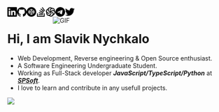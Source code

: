 <a href="https://www.linkedin.com/in/gebeto" target="_blank">
	<picture>
	  <source media="(prefers-color-scheme: dark)" srcset="./icons/dark/linkedin.svg" width="22" align="left">
	  <img src="./icons/light/linkedin.svg" width="22" align="left">
	</picture>
</a>
<a href="https://www.github.com/gebeto" target="_blank">
	<picture>
	  <source media="(prefers-color-scheme: dark)" srcset="./icons/dark/github.svg" width="22" align="left">
	  <img src="./icons/light/github.svg" width="22" align="left">
	</picture>
</a>
<a href="https://codepen.io/gebeto" target="_blank">
	<picture>
	  <source media="(prefers-color-scheme: dark)" srcset="./icons/dark/codepen.svg" width="22" align="left">
	  <img src="./icons/light/codepen.svg" width="22" align="left">
	</picture>
</a>
<a href="https://stackoverflow.com/users/9411955/gebeto" target="_blank">
	<picture>
	  <source media="(prefers-color-scheme: dark)" srcset="./icons/dark/stackoverflow.svg" width="22" align="left">
	  <img src="./icons/light/stackoverflow.svg" width="22" align="left">
	</picture>
</a>
<a href="https://www.codewars.com/users/gebeto" target="_blank">
	<picture>
	  <source media="(prefers-color-scheme: dark)" srcset="./icons/dark/codewars.svg" width="22" align="left">
	  <img src="./icons/light/codewars.svg" width="22" align="left">
	</picture>
</a>
<a href="https://t.me/gebeto" target="_blank">
	<picture>
	  <source media="(prefers-color-scheme: dark)" srcset="./icons/dark/telegram.svg" width="22" align="left">
	  <img src="./icons/light/telegram.svg" width="22" align="left">
	</picture>
</a>
<a href="https://www.twitter.com/_pupiti" target="_blank">
	<picture>
	  <source media="(prefers-color-scheme: dark)" srcset="./icons/dark/twitter.svg" width="22" align="left">
	  <img src="./icons/light/twitter.svg" width="22" align="left">
	</picture>
</a>
<br />
<!--img align="right" alt="GIF" src="https://media.giphy.com/media/LmNwrBhejkK9EFP504/giphy.gif" width="400" /-->
<img align="right" alt="GIF" src="https://media.giphy.com/media/nGMnDqebzDcfm/giphy.gif" width="400" />

# Hi, I am Slavik Nychkalo
- Web Development, Reverse engineering & Open Source enthusiast.
- A Software Engineering Undergraduate Student. 
- Working as Full-Stack developer ***JavaScript/TypeScript/Python*** at ***[SPSoft](https://spsoft.com)***.
- I love to learn and contribute in any usefull projects.


<!--img align="left" src="https://github-readme-stats.vercel.app/api?username=gebeto&show_icons=true&hide_border=true" width="400"-->

<picture>
  <source media="(prefers-color-scheme: dark)" srcset="https://github-readme-stats.vercel.app/api?username=gebeto&show_icons=true&hide_border=true&theme=dark&bg_color=0d111600&icon_color=71b7ff&hide_title=true" width="400">
  <img src="https://github-readme-stats.vercel.app/api?username=gebeto&show_icons=true&hide_border=true&bg_color=00000000&hide_title=true" width="400">
</picture>


<!--img src="https://github-readme-streak-stats.herokuapp.com?user=gebeto&hide_border=true" alt="mystreak"/-->

<!--div align="center">
	<a href="https://github.com/gebeto/gebeto/blob/master/test.svg">
		<img src="https://github.com/gebeto/gebeto/blob/master/test.svg" width="100%" sandbox="allow-scripts"/>
	</a>
</div-->

